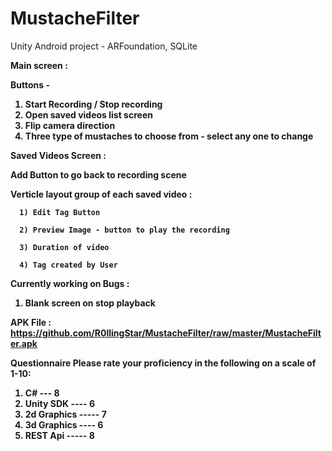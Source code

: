 # MustacheFilter
Unity Android project - ARFoundation, SQLite


<B>Main screen :<B>

  Buttons - 
  1) Start Recording / Stop recording
  2) Open saved videos list screen
  3) Flip camera direction
  4) Three type of mustaches to choose from - select any one to change

Saved Videos Screen :

  Add Button to go back to recording scene
  
  Verticle layout group of each saved video :
  
      1) Edit Tag Button
      
      2) Preview Image - button to play the recording
      
      3) Duration of video
      
      4) Tag created by User
    
    
Currently working on Bugs :
1) Blank screen on stop playback




APK File :
https://github.com/R0llingStar/MustacheFilter/raw/master/MustacheFilter.apk
  
  
  Questionnaire
Please rate your proficiency in the following on a scale of 1-10:
1.	C#   ---  8
2.	Unity SDK ---- 6
3.	2d Graphics ----- 7
4.	3d Graphics ---- 6
5.	REST Api ----- 8

  

